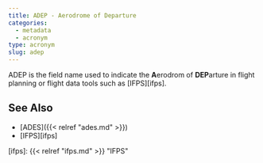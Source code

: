 ```yaml
---
title: ADEP - Aerodrome of Departure
categories:
  - metadata
  - acronym
type: acronym
slug: adep
---
```


ADEP is the field name used to indicate the **A**erodrom of **DEP**arture in
flight planning or flight data tools such as [IFPS][ifps].

## See Also

* [ADES]({{< relref "ades.md" >}})
* [IFPS][ifps]

[ifps]: {{< relref "ifps.md" >}} "IFPS"
